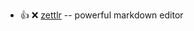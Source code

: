 - :+1: :x:  [zettlr](https://github.com/Zettlr/Zettlr/releases/download/1.8.0-beta.4/Zettlr-1.8.0-beta.4-amd64.deb)  --  powerful markdown editor

